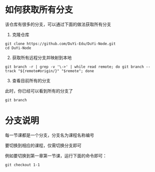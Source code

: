# 如何获取所有分支

该仓库有很多的分支，可以通过下面的做法获取所有分支

1. 克隆仓库

  ```shell
  git clone https://github.com/DuYi-Edu/DuYi-Node.git
  cd DuYi-Node
  ```

2. 获取所有远程分支并映射到本地

  ```shell
  git branch -r | grep -v '\->' | while read remote; do git branch --track "${remote#origin/}" "$remote"; done
  ```

3. 查看目前所有的分支

  此时，你已经可以看到所有的分支了

  ```shell
  git branch
  ```

# 分支说明

每一节课都是一个分支，分支名为课程名称编号

要切换到相应的课程，仅需切换分支即可

例如要切换到第一章第一节课，运行下面的命令即可：

```shell
git checkout 1-1
```